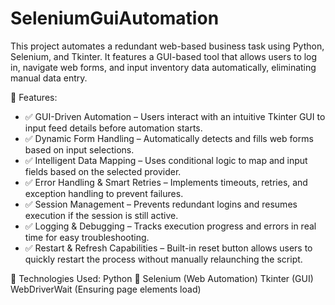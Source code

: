 # SeleniumGuiAutomation
This project automates a redundant web-based business task using Python, Selenium, and Tkinter. It features a GUI-based tool that allows users to log in, navigate web forms, and input inventory data automatically, eliminating manual data entry.

🔧 Features:
- ✅ GUI-Driven Automation – Users interact with an intuitive Tkinter GUI to input feed details before automation starts.
- ✅ Dynamic Form Handling – Automatically detects and fills web forms based on input selections.
- ✅ Intelligent Data Mapping – Uses conditional logic to map and input fields based on the selected provider.
- ✅ Error Handling & Smart Retries – Implements timeouts, retries, and exception handling to prevent failures.
- ✅ Session Management – Prevents redundant logins and resumes execution if the session is still active.
- ✅ Logging & Debugging – Tracks execution progress and errors in real time for easy troubleshooting.
- ✅ Restart & Refresh Capabilities – Built-in reset button allows users to quickly restart the process without manually relaunching the script.

📂 Technologies Used:
Python 🐍
Selenium (Web Automation)
Tkinter (GUI)
WebDriverWait (Ensuring page elements load)
